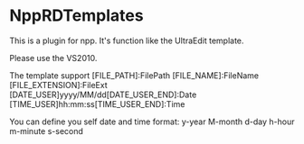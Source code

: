 NppRDTemplates
==============

This is a plugin for npp. It's function like the UltraEdit template.

Please use the VS2010.

The template support 
[FILE_PATH]:FilePath 
[FILE_NAME]:FileName
[FILE_EXTENSION]:FileExt
[DATE_USER]yyyy/MM/dd[DATE_USER_END]:Date
[TIME_USER]hh:mm:ss[TIME_USER_END]:Time
    
You can define you self date and time format:
y-year
M-month
d-day
h-hour
m-minute
s-second
